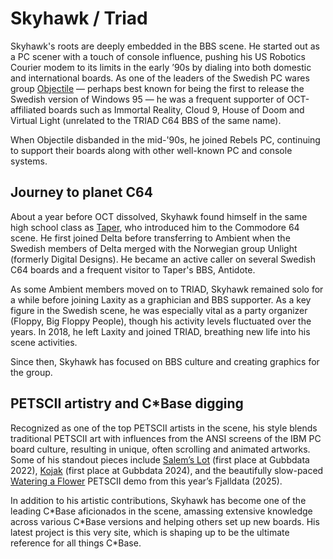 # Skyhawk / Triad
Skyhawk's roots are deeply embedded in the BBS scene. He started out as a PC scener with a touch of console influence, pushing his US Robotics Courier modem to its limits in the early ’90s by dialing into both domestic and international boards. As one of the leaders of the Swedish PC wares group [Objectile](https://demozoo.org/groups/80823/) — perhaps best known for being the first to release the Swedish version of Windows 95 — he was a frequent supporter of OCT-affiliated boards such as Immortal Reality, Cloud 9, House of Doom and Virtual Light (unrelated to the TRIAD C64 BBS of the same name).

When Objectile disbanded in the mid-'90s, he joined Rebels PC, continuing to support their boards along with other well-known PC and console systems.

## Journey to planet C64
About a year before OCT dissolved, Skyhawk found himself in the same high school class as [Taper](taper-triad.md), who introduced him to the Commodore 64 scene. He first joined Delta before transferring to Ambient when the Swedish members of Delta merged with the Norwegian group Unlight (formerly Digital Designs). He became an active caller on several Swedish C64 boards and a frequent visitor to Taper's BBS, Antidote.

As some Ambient members moved on to TRIAD, Skyhawk remained solo for a while before joining Laxity as a graphician and BBS supporter. As a key figure in the Swedish scene, he was especially vital as a party organizer (Floppy, Big Floppy People), though his activity levels fluctuated over the years. In 2018, he left Laxity and joined TRIAD, breathing new life into his scene activities.

Since then, Skyhawk has focused on BBS culture and creating graphics for the group.

## PETSCII artistry and C\*Base digging
Recognized as one of the top PETSCII artists in the scene, his style blends traditional PETSCII art with influences from the ANSI screens of the IBM PC board culture, resulting in unique, often scrolling and animated artworks. Some of his standout pieces include [Salem’s Lot](https://csdb.dk/release/?id=219279) (first place at Gubbdata 2022), [Kojak](https://csdb.dk/release/?id=244745) (first place at Gubbdata 2024), and the beautifully slow-paced [Watering a Flower](https://csdb.dk/release/?id=249686) PETSCII demo from this year’s Fjalldata (2025).

In addition to his artistic contributions, Skyhawk has become one of the leading C\*Base aficionados in the scene, amassing extensive knowledge across various C\*Base versions and helping others set up new boards. His latest project is this very site, which is shaping up to be the ultimate reference for all things C\*Base.